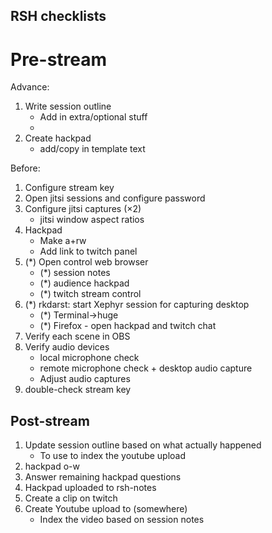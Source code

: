 ## RSH checklists

# Pre-stream

Advance:

1. Write session outline
   - Add in extra/optional stuff
   - 
1. Create hackpad
   - add/copy in template text

Before:

1. Configure stream key
1. Open jitsi sessions and configure password
1. Configure jitsi captures (×2)
   - jitsi window aspect ratios
1. Hackpad
   - Make a+rw
   - Add link to twitch panel
1. (*) Open control web browser
   - (*) session notes
   - (*) audience hackpad
   - (*) twitch stream control
1. (*) rkdarst: start Xephyr session for capturing desktop
   - (*) Terminal→huge
   - (*) Firefox - open hackpad and twitch chat
1. Verify each scene in OBS
1. Verify audio devices
   - local microphone check
   - remote microphone check + desktop audio capture
   - Adjust audio captures
1. double-check stream key


## Post-stream

1. Update session outline based on what actually happened
   - To use to index the youtube upload
1. hackpad o-w
1. Answer remaining hackpad questions
1. Hackpad uploaded to rsh-notes
1. Create a clip on twitch
1. Create Youtube upload to (somewhere)
   - Index the video based on session notes
